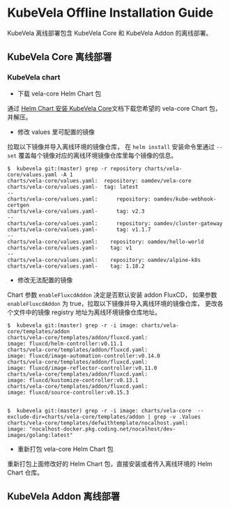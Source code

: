 

# KubeVela Offline Installation Guide

KubeVela 离线部署包含 KubeVela Core 和 KubeVela Addon 的离线部署。

## KubeVela Core 离线部署

### KubeVela chart

- 下载 vela-core Helm Chart 包

通过 [Helm Chart 安装 KubeVela Core](../../install)文档下载您希望的 vela-core Chart 包，并解压。

- 修改 values 里可配置的镜像

拉取以下镜像并导入离线环境的镜像仓库， 在 `helm install` 安装命令里通过 `--set` 覆盖每个镜像对应的离线环境镜像仓库里每个镜像的信息。

```shell
$  kubevela git:(master) grep -r repository charts/vela-core/values.yaml -A 1
charts/vela-core/values.yaml:  repository: oamdev/vela-core
charts/vela-core/values.yaml-  tag: latest
--
charts/vela-core/values.yaml:      repository: oamdev/kube-webhook-certgen
charts/vela-core/values.yaml-      tag: v2.3
--
charts/vela-core/values.yaml:      repository: oamdev/cluster-gateway
charts/vela-core/values.yaml-      tag: v1.1.7
--
charts/vela-core/values.yaml:    repository: oamdev/hello-world
charts/vela-core/values.yaml-    tag: v1
--
charts/vela-core/values.yaml:    repository: oamdev/alpine-k8s
charts/vela-core/values.yaml-    tag: 1.18.2
```

- 修改无法配置的镜像

Chart 参数 `enableFluxcdAddon` 决定是否默认安装 addon FluxCD， 如果参数 `enableFluxcdAddon` 为 true，拉取以下镜像并导入离线环境的镜像仓库，
更改各个文件中的镜像 registry 地址为离线环境镜像仓库地址。

```shell
$  kubevela git:(master) grep -r -i image: charts/vela-core/templates/addon
charts/vela-core/templates/addon/fluxcd.yaml:                      image: fluxcd/helm-controller:v0.11.1
charts/vela-core/templates/addon/fluxcd.yaml:                      image: fluxcd/image-automation-controller:v0.14.0
charts/vela-core/templates/addon/fluxcd.yaml:                      image: fluxcd/image-reflector-controller:v0.11.0
charts/vela-core/templates/addon/fluxcd.yaml:                      image: fluxcd/kustomize-controller:v0.13.1
charts/vela-core/templates/addon/fluxcd.yaml:                      image: fluxcd/source-controller:v0.15.3


$  kubevela git:(master) grep -r -i image: charts/vela-core  --exclude-dir=charts/vela-core/templates/addon | grep -v .Values
charts/vela-core/templates/defwithtemplate/nocalhost.yaml:        						image: "nocalhost-docker.pkg.coding.net/nocalhost/dev-images/golang:latest"
```

- 重新打包 vela-core Helm Chart 包

重新打包上面修改好的 Helm Chart 包，直接安装或者传入离线环境的 Helm Chart 仓库。


## KubeVela Addon 离线部署

